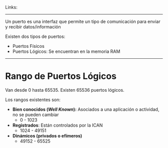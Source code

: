 Links:
___

Un puerto es una interfaz que permite un tipo de comunicación para enviar y recibir datos/información

Existen dos tipos de puertos:
- Puertos Físicos
- Puertos Lógicos: Se encuentran en la memoria RAM

___
# Rango de Puertos Lógicos

Van desde 0 hasta 65535. Existen 65536 puertos lógicos.

Los rangos existentes son:
- **Bien conocidos (*Well Known*):** Asociados a una aplicación o actividad, no se pueden cambiar
	- 0 - 1023
- **Registrados**: Están controlados por la ICAN
	- 1024 - 49151
- **Dinámicos (privados o efímeros)**
	- 49152 - 65525